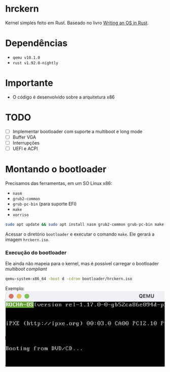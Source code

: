 # hrckern

Kernel simples feito em Rust. Baseado no livro [Writing an OS in Rust](https://os.phil-opp.com/).

# Dependências
- `qemu v10.1.0`
- `rust v1.92.0-nightly`

# Importante
- O código é desenvolvido sobre a arquitetura x86

# TODO
- [ ] Implementar bootloader com suporte a multiboot e long mode
- [ ] Buffer VGA
- [ ] Interrupções
- [ ] UEFI e ACPI

# Montando o bootloader
Precisamos das ferramentas, em um SO Linux x86:
- `nasm`
- `grub2-common`
- `grub-pc-bin` (para suporte EFI)
- `make`
- `xorriso`

```bash
sudo apt update && sudo apt install nasm grub2-common grub-pc-bin make xorriso -y
```

Acessar o diretório `bootloader` e executar o comando `make`. Ele gerará a imagem `hrckern.iso`.

### Execução do bootloader
Ele ainda não mapeia para o kernel, mas é possível carregar o bootloader *multiboot compliant*

```bash
qemu-system-x86_64 -boot d -cdrom bootloader/hrckern.iso
```

Exemplo:
![exemplo bootloader](assets/exemplo-bootloader.png)